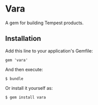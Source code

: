 # Vara

A gem for building Tempest products.

## Installation

Add this line to your application's Gemfile:

    gem 'vara'

And then execute:

    $ bundle

Or install it yourself as:

    $ gem install vara
